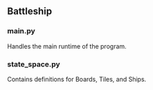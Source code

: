 ## Battleship

### main.py
Handles the main runtime of the program.

### state_space.py
Contains definitions for Boards, Tiles, and Ships.
